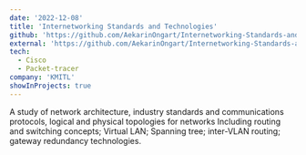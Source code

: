 ```yaml
---
date: '2022-12-08'
title: 'Internetworking Standards and Technologies'
github: 'https://github.com/AekarinOngart/Internetworking-Standards-and-Technologies'
external: 'https://github.com/AekarinOngart/Internetworking-Standards-and-Technologies'
tech:
  - Cisco
  - Packet-tracer
company: 'KMITL'
showInProjects: true
---
```


A study of network architecture, industry standards and communications
protocols, logical and physical topologies for networks Including routing and switching concepts; Virtual LAN; Spanning tree;
inter-VLAN routing; gateway redundancy technologies.
